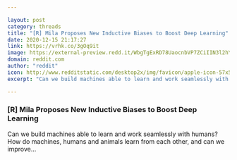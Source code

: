 ```yaml
---

layout: post
category: threads
title: "[R] Mila Proposes New Inductive Biases to Boost Deep Learning"
date: 2020-12-15 21:17:27
link: https://vrhk.co/3gOq9it
image: https://external-preview.redd.it/WbgTgExRD78UaocnbVP7ZCiIIN3l2hYuD7qrB5VkTU4.jpg?width=797&height=400&auto=webp&crop=797:400,smart&s=67dd27c9548fef8c68477fe0f8080982da8ed2ff
domain: reddit.com
author: "reddit"
icon: http://www.redditstatic.com/desktop2x/img/favicon/apple-icon-57x57.png
excerpt: "Can we build machines able to learn and work seamlessly with humans? How do machines, humans and animals learn from each other, and can we improve..."

---
```


### [R] Mila Proposes New Inductive Biases to Boost Deep Learning

Can we build machines able to learn and work seamlessly with humans? How do machines, humans and animals learn from each other, and can we improve...